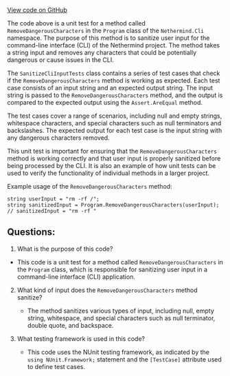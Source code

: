 [View code on GitHub](https://github.com/NethermindEth/nethermind/src/Nethermind/Nethermind.Cli.Test/SanitizeCliInputTests.cs)

The code above is a unit test for a method called `RemoveDangerousCharacters` in the `Program` class of the `Nethermind.Cli` namespace. The purpose of this method is to sanitize user input for the command-line interface (CLI) of the Nethermind project. The method takes a string input and removes any characters that could be potentially dangerous or cause issues in the CLI. 

The `SanitizeCliInputTests` class contains a series of test cases that check if the `RemoveDangerousCharacters` method is working as expected. Each test case consists of an input string and an expected output string. The input string is passed to the `RemoveDangerousCharacters` method, and the output is compared to the expected output using the `Assert.AreEqual` method. 

The test cases cover a range of scenarios, including null and empty strings, whitespace characters, and special characters such as null terminators and backslashes. The expected output for each test case is the input string with any dangerous characters removed. 

This unit test is important for ensuring that the `RemoveDangerousCharacters` method is working correctly and that user input is properly sanitized before being processed by the CLI. It is also an example of how unit tests can be used to verify the functionality of individual methods in a larger project. 

Example usage of the `RemoveDangerousCharacters` method:

```
string userInput = "rm -rf /";
string sanitizedInput = Program.RemoveDangerousCharacters(userInput);
// sanitizedInput = "rm -rf "
```
## Questions: 
 1. What is the purpose of this code?
   - This code is a unit test for a method called `RemoveDangerousCharacters` in the `Program` class, which is responsible for sanitizing user input in a command-line interface (CLI) application.

2. What kind of input does the `RemoveDangerousCharacters` method sanitize?
   - The method sanitizes various types of input, including null, empty string, whitespace, and special characters such as null terminator, double quote, and backspace.

3. What testing framework is used in this code?
   - This code uses the NUnit testing framework, as indicated by the `using NUnit.Framework;` statement and the `[TestCase]` attribute used to define test cases.
